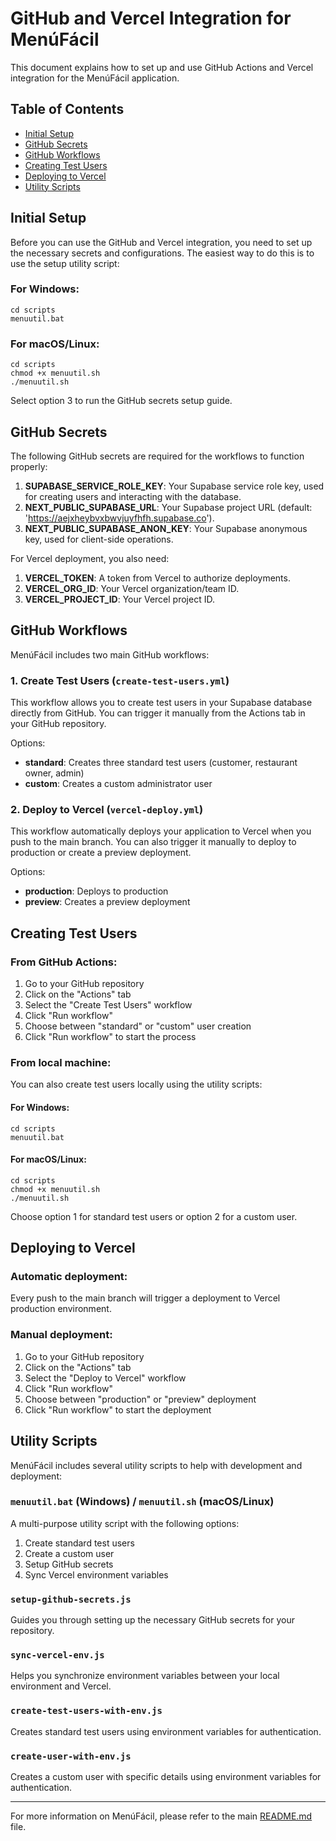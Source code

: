 # GitHub and Vercel Integration for MenúFácil

This document explains how to set up and use GitHub Actions and Vercel integration for the MenúFácil application.

## Table of Contents
- [Initial Setup](#initial-setup)
- [GitHub Secrets](#github-secrets)
- [GitHub Workflows](#github-workflows)
- [Creating Test Users](#creating-test-users)
- [Deploying to Vercel](#deploying-to-vercel)
- [Utility Scripts](#utility-scripts)

## Initial Setup

Before you can use the GitHub and Vercel integration, you need to set up the necessary secrets and configurations. The easiest way to do this is to use the setup utility script:

### For Windows:
```
cd scripts
menuutil.bat
```

### For macOS/Linux:
```
cd scripts
chmod +x menuutil.sh
./menuutil.sh
```

Select option 3 to run the GitHub secrets setup guide.

## GitHub Secrets

The following GitHub secrets are required for the workflows to function properly:

1. **SUPABASE_SERVICE_ROLE_KEY**: Your Supabase service role key, used for creating users and interacting with the database.
2. **NEXT_PUBLIC_SUPABASE_URL**: Your Supabase project URL (default: 'https://aejxheybvxbwvjuyfhfh.supabase.co').
3. **NEXT_PUBLIC_SUPABASE_ANON_KEY**: Your Supabase anonymous key, used for client-side operations.

For Vercel deployment, you also need:

1. **VERCEL_TOKEN**: A token from Vercel to authorize deployments.
2. **VERCEL_ORG_ID**: Your Vercel organization/team ID.
3. **VERCEL_PROJECT_ID**: Your Vercel project ID.

## GitHub Workflows

MenúFácil includes two main GitHub workflows:

### 1. Create Test Users (`create-test-users.yml`)
This workflow allows you to create test users in your Supabase database directly from GitHub. You can trigger it manually from the Actions tab in your GitHub repository.

Options:
- **standard**: Creates three standard test users (customer, restaurant owner, admin)
- **custom**: Creates a custom administrator user

### 2. Deploy to Vercel (`vercel-deploy.yml`)
This workflow automatically deploys your application to Vercel when you push to the main branch. You can also trigger it manually to deploy to production or create a preview deployment.

Options:
- **production**: Deploys to production
- **preview**: Creates a preview deployment

## Creating Test Users

### From GitHub Actions:
1. Go to your GitHub repository
2. Click on the "Actions" tab
3. Select the "Create Test Users" workflow
4. Click "Run workflow"
5. Choose between "standard" or "custom" user creation
6. Click "Run workflow" to start the process

### From local machine:
You can also create test users locally using the utility scripts:

#### For Windows:
```
cd scripts
menuutil.bat
```

#### For macOS/Linux:
```
cd scripts
chmod +x menuutil.sh
./menuutil.sh
```

Choose option 1 for standard test users or option 2 for a custom user.

## Deploying to Vercel

### Automatic deployment:
Every push to the main branch will trigger a deployment to Vercel production environment.

### Manual deployment:
1. Go to your GitHub repository
2. Click on the "Actions" tab
3. Select the "Deploy to Vercel" workflow
4. Click "Run workflow"
5. Choose between "production" or "preview" deployment
6. Click "Run workflow" to start the deployment

## Utility Scripts

MenúFácil includes several utility scripts to help with development and deployment:

### `menuutil.bat` (Windows) / `menuutil.sh` (macOS/Linux)
A multi-purpose utility script with the following options:
1. Create standard test users
2. Create a custom user
3. Setup GitHub secrets
4. Sync Vercel environment variables

### `setup-github-secrets.js`
Guides you through setting up the necessary GitHub secrets for your repository.

### `sync-vercel-env.js`
Helps you synchronize environment variables between your local environment and Vercel.

### `create-test-users-with-env.js`
Creates standard test users using environment variables for authentication.

### `create-user-with-env.js`
Creates a custom user with specific details using environment variables for authentication.

---

For more information on MenúFácil, please refer to the main [README.md](../README.md) file. 
